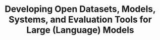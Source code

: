 ---
name: Hao Zhang
email: sjtu.haozhang@gmail.com
photo: https://datascience.ucsd.edu/wp-content/uploads/2023/01/hao.png
website: https://people.eecs.berkeley.edu/~hao/
domain: B17
title: Developing Open Datasets, Models, Systems, and Evaluation Tools for Large (Language) Models
bio: "Hao's research interests are in the intersection of machine learning and systems, with the focus on improving the performance and ease-of-use of today’s distributed ML systems.  Hao works actively on democratizing the access of large languge models (LLMs). Hao has created several popular open source LLM projects, such as Alpa, Vicuna, and Fastchat. Hao's previous open-source artifacts in ML systems have been used by organizations such as AI2, Meta, and Google, and parts of Hao's research have been commercialized at multiple start-ups including Petuum and AnyScale."
description: "The rapid advancement of large multimodal models has revolutionized AI systems, resulting in unprecedented levels of intelligence as seen in OpenAI’s GPT-4. However, despite its performance, the training and architecture details of GPT-4 remain unclear, hindering research and open-source innovation in this field. 
<br>
I propose to build an open platform for large multimodal chat assistants, based on our ongoing open-source effort, Vicuna, an impactful language model that has been widely adopted for building generative AI applications. I propose three thrusts to extend Vicuna as an open and unified platform for large multimodal models:
<ol>
<li>On the system side, I propose an infrastructure for scalable training and high-throughput serving with advanced memory management and parallelization techniques.</li>
<li>On the model side, I aim to build a large multimodal model close to ChatGPT quality, which can also interact with the real world by taking actions and using tools.</li>
<li>On the data and benchmark side, I plan to develop a gamified data collection and benchmark platform with novel data augmentation, data filtering, and ranking methods.</li>
</ol>
If successful, the proposed platform will provide ML developers one-stop-for-all experience for training, serving, and evaluating large multimodal models."
summer: "Work through <a href='https://icml.cc/virtual/2022/tutorial/18440'>https://icml.cc/virtual/2022/tutorial/18440</a> and <a href='https://github.com/RUCAIBox/LLMSurvey'>https://github.com/RUCAIBox/LLMSurvey</a>"
oldstudent: nan
prerequisites: Machine learning
time: Thursday 1-2PM, In-Person 📍 HDSI 336
style: Will involve my postdoc or PhD who are interested in talking. Hands-on in the early bootstrap stage and will be hands-off afterwards.
seats: 6
tag: Language Models
ta: Trevor
---